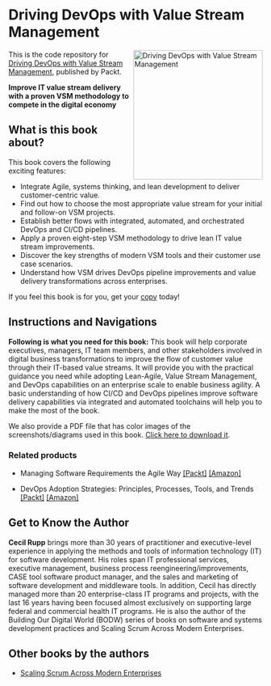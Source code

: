 # Driving DevOps with Value Stream Management

<a href="https://www.packtpub.com/product/driving-devops-with-value-stream-management/9781801078061"><img src="https://static.packt-cdn.com/products/9781801078061/cover/smaller" alt="Driving DevOps with Value Stream Management" height="256px" align="right"></a>

This is the code repository for [Driving DevOps with Value Stream Management](https://www.packtpub.com/product/driving-devops-with-value-stream-management/9781801078061), published by Packt.

**Improve IT value stream delivery with a proven VSM methodology to compete in the digital economy**

## What is this book about?

This book covers the following exciting features:
- Integrate Agile, systems thinking, and lean development to deliver customer-centric value.
- Find out how to choose the most appropriate value stream for your initial and follow-on VSM projects.
- Establish better flows with integrated, automated, and orchestrated DevOps and CI/CD pipelines.
- Apply a proven eight-step VSM methodology to drive lean IT value stream improvements.
- Discover the key strengths of modern VSM tools and their customer use case scenarios.
- Understand how VSM drives DevOps pipeline improvements and value delivery transformations across enterprises.

If you feel this book is for you, get your [copy](https://www.amazon.com/dp/1801078068) today!

## Instructions and Navigations

**Following is what you need for this book:**
This book will help corporate executives, managers, IT team members, and other stakeholders involved in digital business transformations to improve the flow of customer value through their IT-based value streams. It will provide you with the practical guidance you need while adopting Lean-Agile, Value Stream Management, and DevOps capabilities on an enterprise scale to enable business agility. A basic understanding of how CI/CD and DevOps pipelines improve software delivery capabilities via integrated and automated toolchains will help you to make the most of the book.

We also provide a PDF file that has color images of the screenshots/diagrams used in this book. [Click here to download it](https://static.packt-cdn.com/downloads/9781801078061_ColorImages.pdf).

### Related products
* Managing Software Requirements the Agile Way [[Packt]](https://www.packtpub.com/product/managing-software-requirements-the-agile-way/9781800206465) [[Amazon]](https://www.amazon.com/dp/1800206461)

* DevOps Adoption Strategies: Principles, Processes, Tools, and Trends  [[Packt]](https://www.packtpub.com/product/devops-adoption-strategies-principles-processes-tools-and-trends/9781801076326) [[Amazon]](https://www.amazon.com/dp/B0968VNHM5)


## Get to Know the Author
**Cecil Rupp**
brings more than 30 years of practitioner and executive-level experience in applying the methods and tools of information technology (IT) for software development. His roles span IT professional services, executive management, business process reengineering/improvements, CASE tool software product manager, and the sales and marketing of software development and middleware tools.
In addition, Cecil has directly managed more than 20 enterprise-class IT programs and projects, with the last 16 years having been focused almost exclusively on supporting large federal and commercial health IT programs. He is also the author of the Building Our Digital World (BODW) series of books on software and systems development practices and Scaling Scrum Across Modern Enterprises.

## Other books by the authors
* [Scaling Scrum Across Modern Enterprises](https://www.packtpub.com/product/scaling-scrum-across-modern-enterprises/9781839216473?utm_source=github&utm_medium=repository&utm_campaign=9781839216473)

